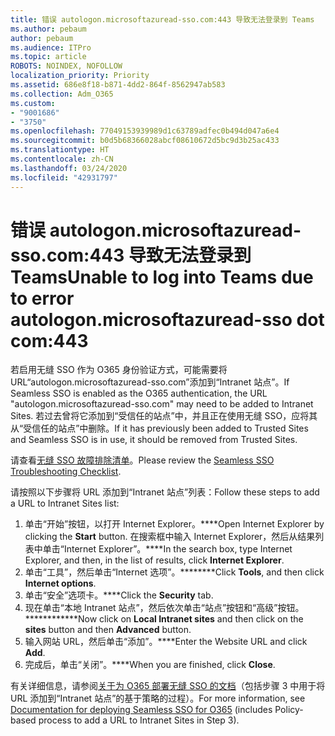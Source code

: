 ```yaml
---
title: 错误 autologon.microsoftazuread-sso.com:443 导致无法登录到 Teams
ms.author: pebaum
author: pebaum
ms.audience: ITPro
ms.topic: article
ROBOTS: NOINDEX, NOFOLLOW
localization_priority: Priority
ms.assetid: 686e8f18-b871-4dd2-864f-8562947ab583
ms.collection: Adm_O365
ms.custom:
- "9001686"
- "3750"
ms.openlocfilehash: 77049153939989d1c63789adfec0b494d047a6e4
ms.sourcegitcommit: b0d5b68366028abcf08610672d5bc9d3b25ac433
ms.translationtype: HT
ms.contentlocale: zh-CN
ms.lasthandoff: 03/24/2020
ms.locfileid: "42931797"
---
```

# <a name="unable-to-log-into-teams-due-to-error-autologonmicrosoftazuread-sso-dot-com443"></a><span data-ttu-id="a838b-102">错误 autologon.microsoftazuread-sso.com:443 导致无法登录到 Teams</span><span class="sxs-lookup"><span data-stu-id="a838b-102">Unable to log into Teams due to error autologon.microsoftazuread-sso dot com:443</span></span>

<span data-ttu-id="a838b-103">若启用无缝 SSO 作为 O365 身份验证方式，可能需要将 URL“autologon.microsoftazuread-sso.com”添加到“Intranet 站点”。</span><span class="sxs-lookup"><span data-stu-id="a838b-103">If Seamless SSO is enabled as the O365 authentication, the URL "autologon.microsoftazuread-sso.com" may need to be added to Intranet Sites.</span></span>  <span data-ttu-id="a838b-104">若过去曾将它添加到“受信任的站点”中，并且正在使用无缝 SSO，应将其从“受信任的站点”中删除。</span><span class="sxs-lookup"><span data-stu-id="a838b-104">If it has previously been added to Trusted Sites  and Seamless SSO is in use, it should be removed from Trusted Sites.</span></span>

<span data-ttu-id="a838b-105">请查看[无缝 SSO 故障排除清单](https://docs.microsoft.com/azure/active-directory/hybrid/tshoot-connect-sso#troubleshooting-checklist)。</span><span class="sxs-lookup"><span data-stu-id="a838b-105">Please review the [Seamless SSO Troubleshooting Checklist](https://docs.microsoft.com/azure/active-directory/hybrid/tshoot-connect-sso#troubleshooting-checklist).</span></span>

<span data-ttu-id="a838b-106">请按照以下步骤将 URL 添加到“Intranet 站点”列表：</span><span class="sxs-lookup"><span data-stu-id="a838b-106">Follow these steps to add a URL to Intranet Sites list:</span></span>

1. <span data-ttu-id="a838b-107">单击“开始”按钮，以打开 Internet Explorer。\*\*\*\*</span><span class="sxs-lookup"><span data-stu-id="a838b-107">Open Internet Explorer by clicking the **Start** button.</span></span> <span data-ttu-id="a838b-108">在搜索框中输入 Internet Explorer，然后从结果列表中单击“Internet Explorer”。\*\*\*\*</span><span class="sxs-lookup"><span data-stu-id="a838b-108">In the search box, type Internet Explorer, and then, in the list of results, click **Internet Explorer**.</span></span>
2. <span data-ttu-id="a838b-109">单击“工具”，然后单击“Internet 选项”。\*\*\*\*\*\*\*\*</span><span class="sxs-lookup"><span data-stu-id="a838b-109">Click **Tools**, and then click **Internet options**.</span></span>
3. <span data-ttu-id="a838b-110">单击“安全”选项卡。\*\*\*\*</span><span class="sxs-lookup"><span data-stu-id="a838b-110">Click the **Security** tab.</span></span>
4. <span data-ttu-id="a838b-111">现在单击“本地 Intranet 站点”，然后依次单击“站点”按钮和“高级”按钮。\*\*\*\*\*\*\*\*\*\*\*\*</span><span class="sxs-lookup"><span data-stu-id="a838b-111">Now click on **Local Intranet sites** and then click on the **sites** button and then **Advanced** button.</span></span>
5. <span data-ttu-id="a838b-112">输入网站 URL，然后单击“添加”。\*\*\*\*</span><span class="sxs-lookup"><span data-stu-id="a838b-112">Enter the Website URL and click **Add**.</span></span>
6. <span data-ttu-id="a838b-113">完成后，单击“关闭”。\*\*\*\*</span><span class="sxs-lookup"><span data-stu-id="a838b-113">When you are finished, click **Close**.</span></span>

<span data-ttu-id="a838b-114">有关详细信息，请参阅[关于为 O365 部署无缝 SSO 的文档](https://docs.microsoft.com/azure/active-directory/hybrid/how-to-connect-sso-quick-start)（包括步骤 3 中用于将 URL 添加到“Intranet 站点”的基于策略的过程）。</span><span class="sxs-lookup"><span data-stu-id="a838b-114">For more information, see [Documentation for deploying Seamless SSO for O365](https://docs.microsoft.com/azure/active-directory/hybrid/how-to-connect-sso-quick-start) (includes Policy-based process to add a URL to Intranet Sites in Step 3).</span></span>
